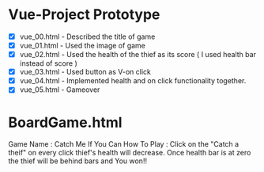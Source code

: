 # Vue-Project Prototype
- [x] vue_00.html - Described the title of game
- [x] vue_01.html - Used the image of game
- [x] vue_02.html - Used the health of the thief as its score ( I used health bar instead of score )
- [x] vue_03.html - Used button as V-on click 
- [x] vue_04.html - Implemented health and on click functionality together.
- [x] vue_05.html - Gameover 

# BoardGame.html
Game Name : Catch Me If You Can
How To Play : Click on the "Catch a theif" on every click thief's health will decrease. Once health bar is at zero the thief will be behind bars and You won!!
